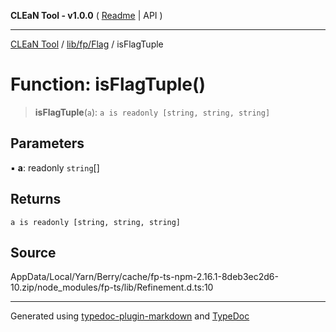 **CLEaN Tool - v1.0.0** ( [Readme](../../../../README.md) \| API )

***

[CLEaN Tool](../../../../modules.md) / [lib/fp/Flag](../README.md) / isFlagTuple

# Function: isFlagTuple()

> **isFlagTuple**(`a`): `a is readonly [string, string, string]`

## Parameters

▪ **a**: readonly `string`[]

## Returns

`a is readonly [string, string, string]`

## Source

AppData/Local/Yarn/Berry/cache/fp-ts-npm-2.16.1-8deb3ec2d6-10.zip/node\_modules/fp-ts/lib/Refinement.d.ts:10

***

Generated using [typedoc-plugin-markdown](https://www.npmjs.com/package/typedoc-plugin-markdown) and [TypeDoc](https://typedoc.org/)
